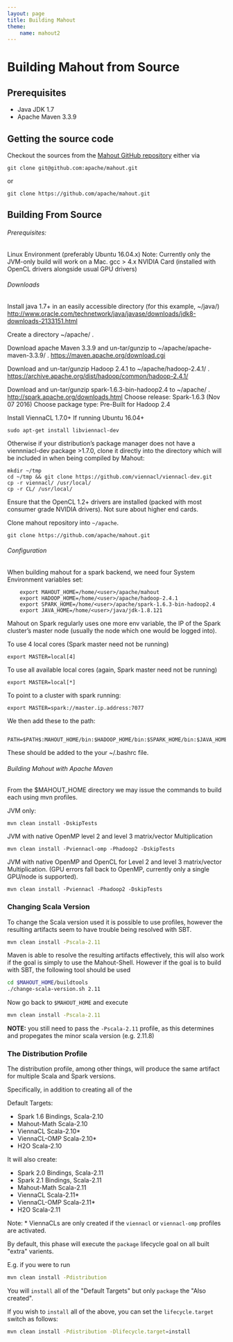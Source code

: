 ```yaml
---
layout: page
title: Building Mahout
theme: 
    name: mahout2
---
```



# Building Mahout from Source

## Prerequisites

* Java JDK 1.7
* Apache Maven 3.3.9


## Getting the source code

Checkout the sources from the [Mahout GitHub repository](https://github.com/apache/mahout)
either via
 
    git clone git@github.com:apache/mahout.git
or
 
    git clone https://github.com/apache/mahout.git

## Building From Source

###### Prerequisites:

Linux Environment (preferably Ubuntu 16.04.x) Note: Currently only the JVM-only build will work on a Mac.
gcc > 4.x
NVIDIA Card (installed with OpenCL drivers alongside usual GPU drivers)

###### Downloads

Install java 1.7+ in an easily accessible directory (for this example,  ~/java/)
http://www.oracle.com/technetwork/java/javase/downloads/jdk8-downloads-2133151.html
    
Create a directory ~/apache/ .
    
Download apache Maven 3.3.9 and un-tar/gunzip to ~/apache/apache-maven-3.3.9/ .
https://maven.apache.org/download.cgi
        
Download and un-tar/gunzip Hadoop 2.4.1 to ~/apache/hadoop-2.4.1/ .
https://archive.apache.org/dist/hadoop/common/hadoop-2.4.1/    

Download and un-tar/gunzip spark-1.6.3-bin-hadoop2.4 to  ~/apache/ .
http://spark.apache.org/downloads.html
Choose release: Spark-1.6.3 (Nov 07 2016)
Choose package type: Pre-Built for Hadoop 2.4

Install ViennaCL 1.7.0+
If running Ubuntu 16.04+

```
sudo apt-get install libviennacl-dev
```

Otherwise if your distribution’s package manager does not have a viennniacl-dev package >1.7.0, clone it directly into the directory which will be included in when  being compiled by Mahout:

```
mkdir ~/tmp
cd ~/tmp && git clone https://github.com/viennacl/viennacl-dev.git
cp -r viennacl/ /usr/local/
cp -r CL/ /usr/local/
```

Ensure that the OpenCL 1.2+ drivers are installed (packed with most consumer grade NVIDIA drivers).  Not sure about higher end cards.

Clone mahout repository into `~/apache`.

```
git clone https://github.com/apache/mahout.git
```

###### Configuration

When building mahout for a spark backend, we need four System Environment variables set:
```
    export MAHOUT_HOME=/home/<user>/apache/mahout
    export HADOOP_HOME=/home/<user>/apache/hadoop-2.4.1
    export SPARK_HOME=/home/<user>/apache/spark-1.6.3-bin-hadoop2.4    
    export JAVA_HOME=/home/<user>/java/jdk-1.8.121
```

Mahout on Spark regularly uses one more env variable, the IP of the Spark cluster’s master node (usually the node which one would be logged into).

To use 4 local cores (Spark master need not be running)
```
export MASTER=local[4]
```
To use all available local cores (again, Spark master need not be running)
```
export MASTER=local[*]
```
To point to a cluster with spark running: 
```
export MASTER=spark://master.ip.address:7077
```

We then add these to the path:

```
   PATH=$PATH$:MAHOUT_HOME/bin:$HADOOP_HOME/bin:$SPARK_HOME/bin:$JAVA_HOME/bin
```

These should be added to the your ~/.bashrc file.


###### Building Mahout with Apache Maven

From the  $MAHOUT_HOME directory we may issue the commands to build each using mvn profiles.

JVM only:
```
mvn clean install -DskipTests
```

JVM with native OpenMP level 2 and level 3 matrix/vector Multiplication
```
mvn clean install -Pviennacl-omp -Phadoop2 -DskipTests
```
JVM with native OpenMP and OpenCL for Level 2 and level 3 matrix/vector Multiplication.  (GPU errors fall back to OpenMP, currently only a single GPU/node is supported).
```
mvn clean install -Pviennacl -Phadoop2 -DskipTests
```

### Changing Scala Version

To change the Scala version used it is possible to use profiles, however the resulting artifacts seem to have trouble being resolved with SBT.

```bash
mvn clean install -Pscala-2.11
```

Maven is able to resolve the resulting artifacts effectively, this will also work if the goal is simply to use the Mahout-Shell. However if the goal is to build with SBT, the following tool should be used

```bash
cd $MAHOUT_HOME/buildtools
./change-scala-version.sh 2.11
```

Now go back to `$MAHOUT_HOME` and execute

```bash
mvn clean install -Pscala-2.11
```

**NOTE:** you still need to pass the `-Pscala-2.11` profile, as this determines and propegates the minor scala version (e.g. 2.11.8)


### The Distribution Profile

The distribution profile, among other things, will produce the same artifact for multiple Scala and Spark versions.

Specifically, in addition to creating all of the

Default Targets:
- Spark 1.6 Bindings, Scala-2.10
- Mahout-Math Scala-2.10
- ViennaCL Scala-2.10*
- ViennaCL-OMP Scala-2.10*
- H2O Scala-2.10

It will also create:
- Spark 2.0 Bindings, Scala-2.11
- Spark 2.1 Bindings, Scala-2.11
- Mahout-Math Scala-2.11
- ViennaCL Scala-2.11*
- ViennaCL-OMP Scala-2.11*
- H2O Scala-2.11

Note: * ViennaCLs are only created if the `viennacl` or `viennacl-omp` profiles are activated.

By default, this phase will execute the `package` lifecycle goal on all built "extra" varients.

E.g. if you were to run

```bash
mvn clean install -Pdistribution
```

You will `install` all of the "Default Targets" but only `package` the "Also created".

If you wish to `install` all of the above, you can set the `lifecycle.target` switch as follows:

```bash
mvn clean install -Pdistribution -Dlifecycle.target=install
```




